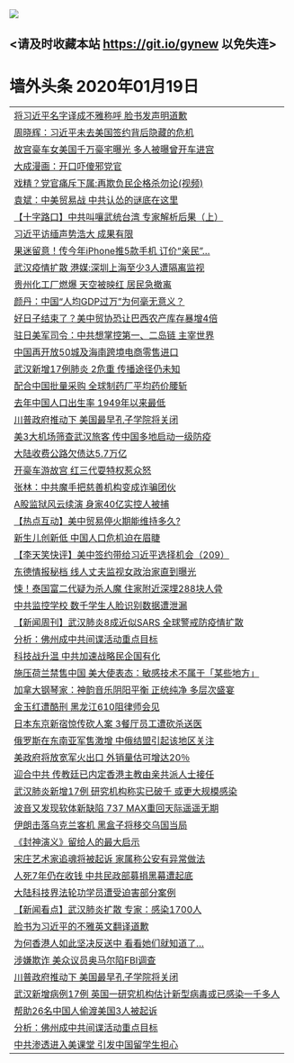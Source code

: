 
<tr>
  <td align=center><img src="https://cdn.jsdelivr.net/gh/gyoupiodf/im1/%E5%BE%AE%E4%BF%A1%E8%AF%B4%E6%98%8E4.jpg" /></td>  
</tr>

## <请及时收藏本站 https://git.io/gynew 以免失连> </a>
# 墙外头条 2020年01月19日</a>

<table>

<tr><td colspan="2" align="left"><a href="https://xball.casa/oo.aspx?name=c1119276&key=eqxowaguscvmxdgc&from=gy">将习近平名字译成不雅称呼 脸书发声明道歉</a></td></tr>
<tr><td colspan="2" align="left"><a href="https://xball.casa/oo.aspx?name=c1119284&key=eqxowaguscvmxdgc&from=gy">周晓辉：习近平未去美国签约背后隐藏的危机</a></td></tr>
<tr><td colspan="2" align="left"><a href="https://xball.casa/oo.aspx?name=c1119262&key=eqxowaguscvmxdgc&from=gy">故宫豪车女美国千万豪宅曝光 多人被曝曾开车进宫</a></td></tr>
<tr><td colspan="2" align="left"><a href="https://xball.casa/oo.aspx?name=c1119261&key=eqxowaguscvmxdgc&from=gy">大成漫画：开口吓傻邪党官</a></td></tr>
<tr><td colspan="2" align="left"><a href="https://xball.casa/oo.aspx?name=c1119264&key=eqxowaguscvmxdgc&from=gy">戏精？党官痛斥下属:再欺负民企格杀勿论(视频)</a></td></tr>
<tr><td colspan="2" align="left"><a href="https://xball.casa/oo.aspx?name=c1119246&key=eqxowaguscvmxdgc&from=gy">袁斌：中美贸易战 中共认怂的谜底在这里</a></td></tr>
<tr><td colspan="2" align="left"><a href="https://xball.casa/oo.aspx?name=c1118550&key=eqxowaguscvmxdgc&from=gy">【十字路口】中共叫嚷武统台湾 专家解析后果（上）</a></td></tr>
<tr><td colspan="2" align="left"><a href="https://xball.casa/oo.aspx?name=c1119271&key=eqxowaguscvmxdgc&from=gy">习近平访缅声势浩大 成果有限</a></td></tr>
<tr><td colspan="2" align="left"><a href="https://xball.casa/oo.aspx?name=c1119273&key=eqxowaguscvmxdgc&from=gy">果迷留意！传今年iPhone推5款手机 订价“亲民”…</a></td></tr>
<tr><td colspan="2" align="left"><a href="https://xball.casa/oo.aspx?name=c1119290&key=eqxowaguscvmxdgc&from=gy">武汉疫情扩散 港媒:深圳上海至少3人遭隔离监视</a></td></tr>
<tr><td colspan="2" align="left"><a href="https://xball.casa/oo.aspx?name=c1119281&key=eqxowaguscvmxdgc&from=gy">贵州化工厂燃爆 天空被映红 居民急撤离</a></td></tr>
<tr><td colspan="2" align="left"><a href="https://xball.casa/oo.aspx?name=c1119277&key=eqxowaguscvmxdgc&from=gy">颜丹：中国“人均GDP过万”为何毫无意义？</a></td></tr>
<tr><td colspan="2" align="left"><a href="https://xball.casa/oo.aspx?name=c1119251&key=eqxowaguscvmxdgc&from=gy">好日子结束了？美中贸协恐让巴西农产库存暴增4倍</a></td></tr>
<tr><td colspan="2" align="left"><a href="https://xball.casa/oo.aspx?name=c1119283&key=eqxowaguscvmxdgc&from=gy">驻日美军司令：中共想掌控第一、二岛链 主宰世界</a></td></tr>
<tr><td colspan="2" align="left"><a href="https://xball.casa/oo.aspx?name=c1119272&key=eqxowaguscvmxdgc&from=gy">中国再开放50城及海南跨境电商零售进口</a></td></tr>
<tr><td colspan="2" align="left"><a href="https://xball.casa/oo.aspx?name=c1119260&key=eqxowaguscvmxdgc&from=gy">武汉新增17例肺炎 2危重 传播途径仍未知</a></td></tr>
<tr><td colspan="2" align="left"><a href="https://xball.casa/oo.aspx?name=c1119250&key=eqxowaguscvmxdgc&from=gy">配合中国批量采购 全球制药厂平均药价腰斩</a></td></tr>
<tr><td colspan="2" align="left"><a href="https://xball.casa/oo.aspx?name=c1119278&key=eqxowaguscvmxdgc&from=gy">去年中国人口出生率 1949年以来最低</a></td></tr>
<tr><td colspan="2" align="left"><a href="https://xball.casa/oo.aspx?name=c1119288&key=eqxowaguscvmxdgc&from=gy">川普政府推动下 美国最早孔子学院将关闭</a></td></tr>
<tr><td colspan="2" align="left"><a href="https://xball.casa/oo.aspx?name=c1119263&key=eqxowaguscvmxdgc&from=gy">美3大机场筛查武汉旅客 传中国多地启动一级防疫</a></td></tr>
<tr><td colspan="2" align="left"><a href="https://xball.casa/oo.aspx?name=c1119282&key=eqxowaguscvmxdgc&from=gy">大陆收费公路欠债达5.7万亿</a></td></tr>
<tr><td colspan="2" align="left"><a href="https://xball.casa/oo.aspx?name=c1119256&key=eqxowaguscvmxdgc&from=gy">开豪车游故宫 红三代耍特权惹众怒</a></td></tr>
<tr><td colspan="2" align="left"><a href="https://xball.casa/oo.aspx?name=c1119245&key=eqxowaguscvmxdgc&from=gy">张林：中共魔手把慈善机构变成诈骗团伙</a></td></tr>
<tr><td colspan="2" align="left"><a href="https://xball.casa/oo.aspx?name=c1119294&key=eqxowaguscvmxdgc&from=gy">A股监狱风云续演 身家40亿实控人被捕</a></td></tr>
<tr><td colspan="2" align="left"><a href="https://xball.casa/oo.aspx?name=c1119287&key=eqxowaguscvmxdgc&from=gy">【热点互动】美中贸易停火期能维持多久?</a></td></tr>
<tr><td colspan="2" align="left"><a href="https://xball.casa/oo.aspx?name=c1119292&key=eqxowaguscvmxdgc&from=gy">新生儿创新低 中国人口危机迫在眉睫</a></td></tr>
<tr><td colspan="2" align="left"><a href="https://xball.casa/oo.aspx?name=c1119266&key=eqxowaguscvmxdgc&from=gy">【李天笑快评】美中签约带给习近平选择机会（209）</a></td></tr>
<tr><td colspan="2" align="left"><a href="https://xball.casa/oo.aspx?name=c1119253&key=eqxowaguscvmxdgc&from=gy">东德情报秘档 线人丈夫监视女政治家直到曝光</a></td></tr>
<tr><td colspan="2" align="left"><a href="https://xball.casa/oo.aspx?name=c1119269&key=eqxowaguscvmxdgc&from=gy">悚！泰国富二代疑为杀人魔 住家附近深埋288块人骨</a></td></tr>
<tr><td colspan="2" align="left"><a href="https://xball.casa/oo.aspx?name=c1119280&key=eqxowaguscvmxdgc&from=gy">中共监控学校 数千学生人脸识别数据遭泄漏</a></td></tr>
<tr><td colspan="2" align="left"><a href="https://xball.casa/oo.aspx?name=c1119295&key=eqxowaguscvmxdgc&from=gy">【新闻周刊】武汉肺炎8成近似SARS 全球警戒防疫情扩散</a></td></tr>
<tr><td colspan="2" align="left"><a href="https://xball.casa/oo.aspx?name=c1119293&key=eqxowaguscvmxdgc&from=gy">分析：佛州成中共间谍活动重点目标</a></td></tr>
<tr><td colspan="2" align="left"><a href="https://xball.casa/oo.aspx?name=c1119258&key=eqxowaguscvmxdgc&from=gy">科技战升温 中共加速战略民企国有化</a></td></tr>
<tr><td colspan="2" align="left"><a href="https://xball.casa/oo.aspx?name=c1119248&key=eqxowaguscvmxdgc&from=gy">施压荷兰禁售中国 美大使表态：敏感技术不属于「某些地方」</a></td></tr>
<tr><td colspan="2" align="left"><a href="https://xball.casa/oo.aspx?name=c1119279&key=eqxowaguscvmxdgc&from=gy">加拿大钢琴家：神韵音乐阴阳平衡 正统纯净 多层次盛宴</a></td></tr>
<tr><td colspan="2" align="left"><a href="https://xball.casa/oo.aspx?name=c1119291&key=eqxowaguscvmxdgc&from=gy">金玉红遭酷刑 黑龙江610阻律师会见</a></td></tr>
<tr><td colspan="2" align="left"><a href="https://xball.casa/oo.aspx?name=c1119268&key=eqxowaguscvmxdgc&from=gy">日本东京新宿惊传砍人案 3餐厅员工遭砍杀送医</a></td></tr>
<tr><td colspan="2" align="left"><a href="https://xball.casa/oo.aspx?name=c1119270&key=eqxowaguscvmxdgc&from=gy">俄罗斯在东南亚军售激增 中俄结盟引起该地区关注</a></td></tr>
<tr><td colspan="2" align="left"><a href="https://xball.casa/oo.aspx?name=c1119257&key=eqxowaguscvmxdgc&from=gy">美政府将放宽军火出口 外销量估可增达20％</a></td></tr>
<tr><td colspan="2" align="left"><a href="https://xball.casa/oo.aspx?name=c1119267&key=eqxowaguscvmxdgc&from=gy">迎合中共 传教廷已内定香港主教由亲共派人士接任</a></td></tr>
<tr><td colspan="2" align="left"><a href="https://xball.casa/oo.aspx?name=c1119301&key=eqxowaguscvmxdgc&from=gy">武汉肺炎新增17例 研究机构称实已破千 或更大规模感染</a></td></tr>
<tr><td colspan="2" align="left"><a href="https://xball.casa/oo.aspx?name=c1119252&key=eqxowaguscvmxdgc&from=gy">波音又发现软体新缺陷 737 MAX重回天际遥遥无期</a></td></tr>
<tr><td colspan="2" align="left"><a href="https://xball.casa/oo.aspx?name=c1119249&key=eqxowaguscvmxdgc&from=gy">伊朗击落乌克兰客机 黑盒子将移交乌国当局</a></td></tr>
<tr><td colspan="2" align="left"><a href="https://xball.casa/oo.aspx?name=c1119308&key=eqxowaguscvmxdgc&from=gy">《封神演义》留给人的最大启示</a></td></tr>
<tr><td colspan="2" align="left"><a href="https://xball.casa/oo.aspx?name=c1119302&key=eqxowaguscvmxdgc&from=gy">宋庄艺术家追魂将被起诉 家属称公安有异常做法</a></td></tr>
<tr><td colspan="2" align="left"><a href="https://xball.casa/oo.aspx?name=c1119300&key=eqxowaguscvmxdgc&from=gy">人死7年仍在收钱 中共民政部募捐黑幕遭起底</a></td></tr>
<tr><td colspan="2" align="left"><a href="https://xball.casa/oo.aspx?name=c1119265&key=eqxowaguscvmxdgc&from=gy">大陆科技界法轮功学员遭受迫害部分案例</a></td></tr>
<tr><td colspan="2" align="left"><a href="https://xball.casa/oo.aspx?name=c1119299&key=eqxowaguscvmxdgc&from=gy">【新闻看点】武汉肺炎扩散 专家：感染1700人</a></td></tr>
<tr><td colspan="2" align="left"><a href="https://xball.casa/oo.aspx?name=c1119312&key=eqxowaguscvmxdgc&from=gy">脸书为习近平的不雅英文翻译道歉</a></td></tr>
<tr><td colspan="2" align="left"><a href="https://xball.casa/oo.aspx?name=c1119310&key=eqxowaguscvmxdgc&from=gy">为何香港人如此坚决反送中 看看她们就知道了…</a></td></tr>
<tr><td colspan="2" align="left"><a href="https://xball.casa/oo.aspx?name=c1119316&key=eqxowaguscvmxdgc&from=gy">涉嫌欺诈 美众议员奥马尔陷FBI调查</a></td></tr>
<tr><td colspan="2" align="left"><a href="https://xball.casa/oo.aspx?name=c1119313&key=eqxowaguscvmxdgc&from=gy">川普政府推动下 美国最早孔子学院将关闭</a></td></tr>
<tr><td colspan="2" align="left"><a href="https://xball.casa/oo.aspx?name=c1119314&key=eqxowaguscvmxdgc&from=gy">武汉新增病例17例 英国一研究机构估计新型病毒或已感染一千多人</a></td></tr>
<tr><td colspan="2" align="left"><a href="https://xball.casa/oo.aspx?name=c1119317&key=eqxowaguscvmxdgc&from=gy">帮助26名中国人偷渡美国3人被起诉</a></td></tr>
<tr><td colspan="2" align="left"><a href="https://xball.casa/oo.aspx?name=c1119315&key=eqxowaguscvmxdgc&from=gy">分析：佛州成中共间谍活动重点目标</a></td></tr>
<tr><td colspan="2" align="left"><a href="https://xball.casa/oo.aspx?name=c1119311&key=eqxowaguscvmxdgc&from=gy">中共渗透进入美课堂 引发中国留学生担心</a></td></tr>


</table>
